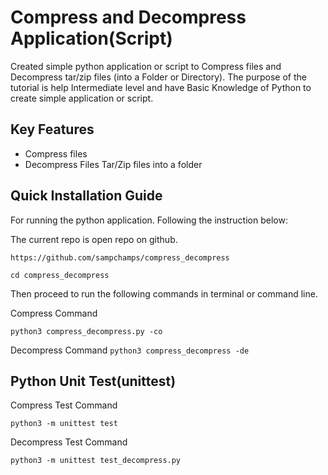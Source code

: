 # Compress and Decompress Application(Script)

Created simple python application or script to Compress files and Decompress tar/zip files (into a Folder or Directory). The purpose of the tutorial is help Intermediate level and have Basic Knowledge of Python to create simple application or script.

## Key Features
* Compress files
* Decompress Files Tar/Zip files into a folder
## Quick Installation Guide

For running the python application. Following the instruction below:

The current repo is open repo on github. 

```
https://github.com/sampchamps/compress_decompress
```
`cd compress_decompress`

Then proceed to run the following commands in terminal or command line.

Compress Command

`python3 compress_decompress.py -co`

Decompress Command
`python3 compress_decompress -de`


## Python Unit Test(unittest)
Compress Test Command

`python3 -m unittest test`

Decompress Test Command

`python3 -m unittest test_decompress.py`
